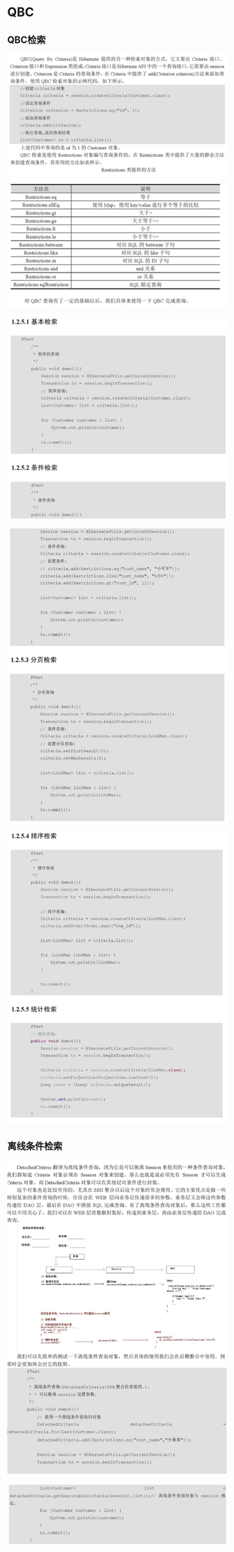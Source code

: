 # QBC

## QBC检索

![](../../../../.gitbook/assets/image%20%2862%29.png)

![](../../../../.gitbook/assets/image%20%2815%29.png)

![](../../../../.gitbook/assets/image%20%2846%29.png)

![](../../../../.gitbook/assets/image%20%2811%29.png)

![](../../../../.gitbook/assets/image%20%2861%29.png)

## 离线条件检索 

![](../../../../.gitbook/assets/image%20%2810%29.png)

![](../../../../.gitbook/assets/image%20%286%29.png)



